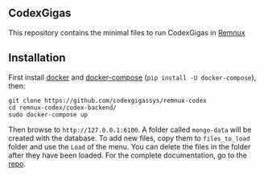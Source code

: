 ## CodexGigas
This repository contains the minimal files to run CodexGigas in [Remnux](https://remnux.org/) 

## Installation
First install [docker](https://www.docker.com) and [docker-compose](https://docs.docker.com/compose/) (```pip install -U docker-compose```), then:
```
git clone https://github.com/codexgigassys/remnux-codex
cd remnux-codex/codex-backend/
sudo docker-compose up
```

Then browse to ```http://127.0.0.1:6100```. A folder called ```mongo-data``` will be created with the database. To add new files, copy them to ```files_to_load``` folder and use the ```Load``` of the menu. You can delete the files in the folder after they have been loaded. For the complete documentation, go to the [repo](https://github.com/codexgigassys/codex-backend).
